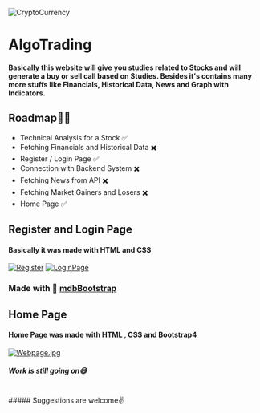 ![CryptoCurrency](https://ouch-cdn2.icons8.com/hATj_zImd4tgjqWxBwPJhDoGM1pbsqL7ETigRlsyfRo/rs:fit:784:588/czM6Ly9pY29uczgu/b3VjaC1wcm9kLmFz/c2V0cy9zdmcvNTc2/L2E0YzAzMDM2LWJi/MDktNGE1YS1iMTY4/LTYzMDIyMzQyYjlj/Yy5zdmc.png)

# AlgoTrading

#### Basically this website will give you studies related to Stocks and will generate a buy or sell call based on Studies. Besides it's contains many more stuffs like Financials, Historical Data, News and Graph with Indicators.

## Roadmap🚴‍♂️
- Technical Analysis for a Stock ✅
- Fetching Financials and Historical Data ✖️
- Register / Login Page ✅
- Connection with Backend System ✖️
- Fetching News from API ✖️
- Fetching Market Gainers and Losers ✖️
- Home Page ✅


## Register and Login Page
#### Basically it was made with HTML and CSS
[![Register](https://i.postimg.cc/vmwSg75h/Register.png)](https://postimg.cc/BjNCRKYP)
[![LoginPage](https://i.postimg.cc/MHJyttK3/Screenshot-2021-08-05-154831.png)](https://postimg.cc/YG8GC6FQ)

### Made with 🤍 [mdbBootstrap](https://mdbootstrap.com/)

## Home Page
#### Home Page was made with HTML , CSS and Bootstrap4
[![Webpage.jpg](https://i.postimg.cc/zBrCF0ft/Webpage.jpg)](https://postimg.cc/R3gJM1KK)

##### Work is still going on😅
<br>
##### Suggestions are welcome✌️
